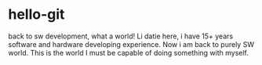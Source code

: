 # hello-git
back to sw development, what a world!
Li datie here, i have 15+ years software and hardware developing experience.
Now i am back to purely SW world. This is the world I must be capable of doing something with myself. 
